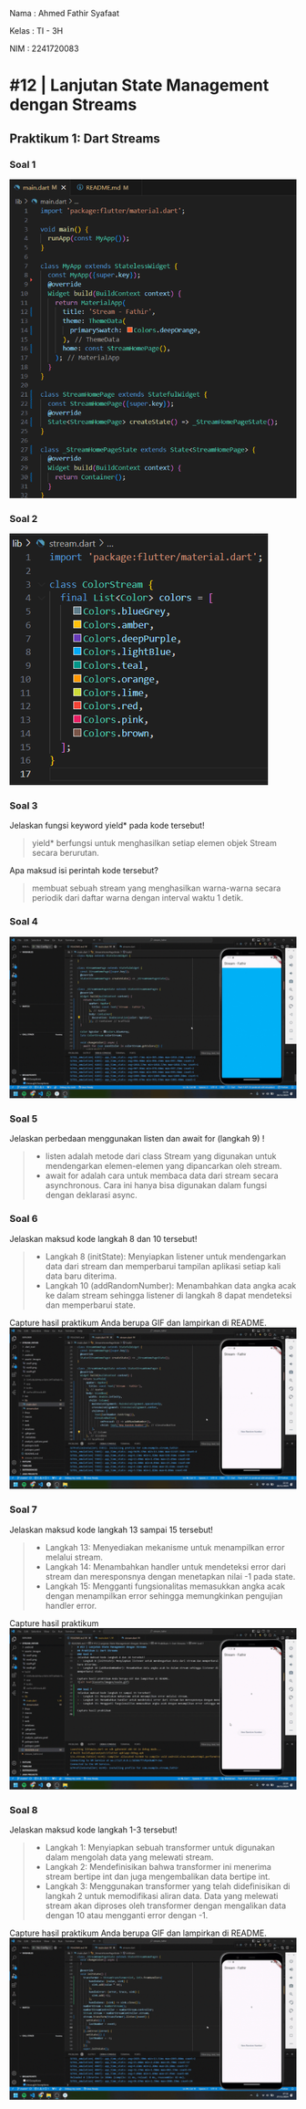 Nama    : Ahmed Fathir Syafaat

Kelas   : TI - 3H

NIM     : 2241720083

# #12 | Lanjutan State Management dengan Streams

## Praktikum 1: Dart Streams
### Soal 1
![alt text](assets/images/soal1.png)

### Soal 2
![alt text](assets/images/soal2.png)

### Soal 3
Jelaskan fungsi keyword yield* pada kode tersebut!
> yield* berfungsi untuk menghasilkan setiap elemen objek Stream secara berurutan.

Apa maksud isi perintah kode tersebut?
> membuat sebuah stream yang menghasilkan warna-warna secara periodik dari daftar warna dengan interval waktu 1 detik.

### Soal 4
![alt text](assets/images/soal4.gif)

### Soal 5
Jelaskan perbedaan menggunakan listen dan await for (langkah 9) !
> - listen adalah metode dari class Stream yang digunakan untuk mendengarkan elemen-elemen yang dipancarkan oleh stream.
> - await for adalah cara untuk membaca data dari stream secara asynchronous. Cara ini hanya bisa digunakan dalam fungsi dengan deklarasi async.

### Soal 6
Jelaskan maksud kode langkah 8 dan 10 tersebut!
> - Langkah 8 (initState): Menyiapkan listener untuk mendengarkan data dari stream dan memperbarui tampilan aplikasi setiap kali data baru diterima.
> - Langkah 10 (addRandomNumber): Menambahkan data angka acak ke dalam stream sehingga listener di langkah 8 dapat mendeteksi dan memperbarui state.

Capture hasil praktikum Anda berupa GIF dan lampirkan di README.
![alt text](assets/images/soal6.gif)

### Soal 7
Jelaskan maksud kode langkah 13 sampai 15 tersebut!
> - Langkah 13: Menyediakan mekanisme untuk menampilkan error melalui stream.
> - Langkah 14: Menambahkan handler untuk mendeteksi error dari stream dan meresponsnya dengan menetapkan nilai -1 pada state.
> - Langkah 15: Mengganti fungsionalitas memasukkan angka acak dengan menampilkan error sehingga memungkinkan pengujian handler error.

Capture hasil praktikum
![alt text](assets/images/soal7.gif)

### Soal 8
Jelaskan maksud kode langkah 1-3 tersebut!
> - Langkah 1: Menyiapkan sebuah transformer untuk digunakan dalam mengolah data yang melewati stream.
> - Langkah 2: Mendefinisikan bahwa transformer ini menerima stream bertipe int dan juga mengembalikan data bertipe int.
> - Langkah 3: Menggunakan transformer yang telah didefinisikan di langkah 2 untuk memodifikasi aliran data. Data yang melewati stream akan diproses oleh transformer dengan mengalikan data dengan 10 atau mengganti error dengan -1.

Capture hasil praktikum Anda berupa GIF dan lampirkan di README.
![alt text](assets/images/soal8.gif)